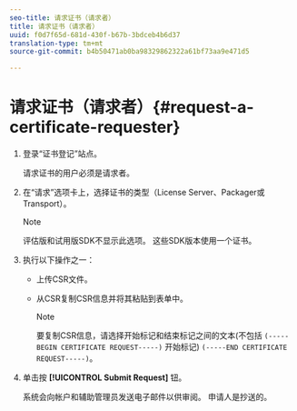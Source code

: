 ```yaml
---
seo-title: 请求证书（请求者）
title: 请求证书（请求者）
uuid: f0d7f65d-681d-430f-b67b-3bdceb4b6d37
translation-type: tm+mt
source-git-commit: b4b50471ab0ba98329862322a61bf73aa9e471d5

---
```



# 请求证书（请求者）{#request-a-certificate-requester}

1. 登录“证书登记”站点。

   请求证书的用户必须是请求者。

1. 在“请求”选项卡上，选择证书的类型（License Server、Packager或Transport）。

   >[!NOTE]
   >
   >评估版和试用版SDK不显示此选项。 这些SDK版本使用一个证书。

1. 执行以下操作之一：

   * 上传CSR文件。
   * 从CSR复制CSR信息并将其粘贴到表单中。

      >[!NOTE]
      >
      >要复制CSR信息，请选择开始标记和结束标记之间的文本(不包括 `(-----BEGIN CERTIFICATE REQUEST-----)` 开始标记) `(-----END CERTIFICATE REQUEST-----)`。

1. 单击按 **[!UICONTROL Submit Request]** 钮。

   系统会向帐户和辅助管理员发送电子邮件以供审阅。 申请人是抄送的。

